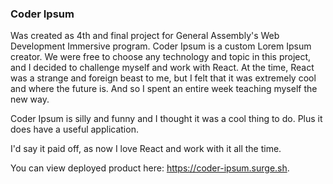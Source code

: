 ### Coder Ipsum

Was created as 4th and final project for General Assembly's Web Development Immersive program. Coder Ipsum is a custom Lorem Ipsum creator. We were free to choose any technology and topic in this project, and I decided to challenge myself and work with React. At the time, React was a strange and foreign beast to me, but I felt that it was extremely cool and where the future is. And so I spent an entire week teaching myself the new way.

Coder Ipsum is silly and funny and I thought it was a cool thing to do. Plus it does have a useful application.

I'd say it paid off, as now I love React and work with it all the time.

You can view deployed product here: https://coder-ipsum.surge.sh.
